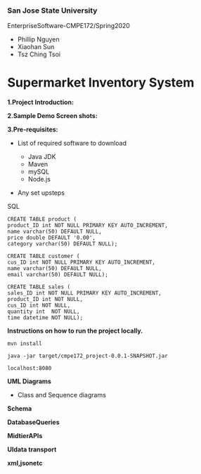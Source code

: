 ### San Jose State University
EnterpriseSoftware-CMPE172/Spring2020

  * Phillip Nguyen
  * Xiaohan Sun 
  * Tsz Ching Tsoi

# Supermarket Inventory System

**1.Project Introduction:**

**2.Sample Demo Screen shots:**

**3.Pre-requisites:**
 - List of required software to download
   - Java JDK
   - Maven
   - mySQL
   - Node.js

 - Any set upsteps

  SQL
```
CREATE TABLE product (
product_ID int NOT NULL PRIMARY KEY AUTO_INCREMENT, 
name varchar(50) DEFAULT NULL,
price double DEFAULT '0.00', 
category varchar(50) DEFAULT NULL);

CREATE TABLE customer (
cus_ID int NOT NULL PRIMARY KEY AUTO_INCREMENT, 
name varchar(50) DEFAULT NULL,
email varchar(50) DEFAULT NULL);

CREATE TABLE sales (
sales_ID int NOT NULL PRIMARY KEY AUTO_INCREMENT, 
product_ID int NOT NULL,
cus_ID int NOT NULL,
quantity int  NOT NULL,
time datetime NOT NULL);
```
  

**Instructions on how to run the project locally.**

```mvn install```

```java -jar target/cmpe172_project-0.0.1-SNAPSHOT.jar```

```localhost:8080```

**UML Diagrams**
 - Class and Sequence diagrams

**Schema**

**DatabaseQueries**

**MidtierAPIs**

**UIdata transport**

**xml,jsonetc**
